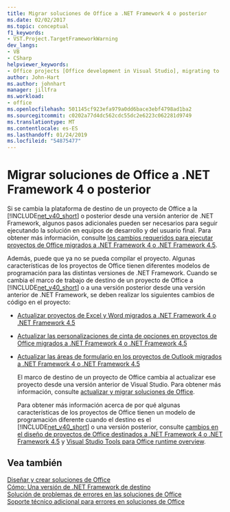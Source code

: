 ```yaml
---
title: Migrar soluciones de Office a .NET Framework 4 o posterior
ms.date: 02/02/2017
ms.topic: conceptual
f1_keywords:
- VST.Project.TargetFrameworkWarning
dev_langs:
- VB
- CSharp
helpviewer_keywords:
- Office projects [Office development in Visual Studio], migrating to .NET Framework 4
author: John-Hart
ms.author: johnhart
manager: jillfra
ms.workload:
- office
ms.openlocfilehash: 501145cf923efa979a0dd6bace3ebf4798ad1ba2
ms.sourcegitcommit: c0202a77d4dc562cdc55dc2e6223c062281d9749
ms.translationtype: MT
ms.contentlocale: es-ES
ms.lasthandoff: 01/24/2019
ms.locfileid: "54875477"
---
```

# <a name="migrate-office-solutions-to-the-net-framework-4-or-later"></a>Migrar soluciones de Office a .NET Framework 4 o posterior
  Si se cambia la plataforma de destino de un proyecto de Office a la [!INCLUDE[net_v40_short](../sharepoint/includes/net-v40-short-md.md)] o posterior desde una versión anterior de .NET Framework, algunos pasos adicionales pueden ser necesarios para seguir ejecutando la solución en equipos de desarrollo y del usuario final. Para obtener más información, consulte [los cambios requeridos para ejecutar proyectos de Office migrados a .NET Framework 4 o .NET Framework 4.5](../vsto/required-changes-to-run-office-projects-that-you-migrate-to-the-dotnet-framework-4-or-the-dotnet-framework-4-5.md).  
  
 Además, puede que ya no se pueda compilar el proyecto. Algunas características de los proyectos de Office tienen diferentes modelos de programación para las distintas versiones de .NET Framework. Cuando se cambia el marco de trabajo de destino de un proyecto de Office a [!INCLUDE[net_v40_short](../sharepoint/includes/net-v40-short-md.md)] o a una versión posterior desde una versión anterior de .NET Framework, se deben realizar los siguientes cambios de código en el proyecto:  
  
- [Actualizar proyectos de Excel y Word migrados a .NET Framework 4 o .NET Framework 4.5](../vsto/updating-excel-and-word-projects-that-you-migrate-to-the-dotnet-framework-4-or-the-dotnet-framework-4-5.md)  
  
- [Actualizar las personalizaciones de cinta de opciones en proyectos de Office migrados a .NET Framework 4 o .NET Framework 4.5](/visualstudio/vsto/update-ribbon-customizations-in-office-projects-to-migrate-to-dotnet-framework-4-or-4-5)  
  
- [Actualizar las áreas de formulario en los proyectos de Outlook migrados a .NET Framework 4 o .NET Framework 4.5](../vsto/updating-form-regions-in-outlook-projects-that-you-migrate-to-the-dotnet-framework-4-or-the-dotnet-framework-4-5.md)  
  
  El marco de destino de un proyecto de Office cambia al actualizar ese proyecto desde una versión anterior de Visual Studio. Para obtener más información, consulte [actualizar y migrar soluciones de Office](../vsto/upgrading-and-migrating-office-solutions.md).  
  
  Para obtener más información acerca de por qué algunas características de los proyectos de Office tienen un modelo de programación diferente cuando el destino es el [!INCLUDE[net_v40_short](../sharepoint/includes/net-v40-short-md.md)] o una versión posterior, consulte [cambios en el diseño de proyectos de Office destinados a .NET Framework 4 o .NET Framework 4.5](../vsto/changes-to-the-design-of-office-projects-that-target-the-dotnet-framework-4-or-the-dotnet-framework-4-5.md) y [Visual Studio Tools para Office runtime overview](../vsto/visual-studio-tools-for-office-runtime-overview.md).  
  
## <a name="see-also"></a>Vea también  
 [Diseñar y crear soluciones de Office](../vsto/designing-and-creating-office-solutions.md)   
 [Cómo: Una versión de .NET Framework de destino](../ide/how-to-target-a-version-of-the-dotnet-framework.md)   
 [Solución de problemas de errores en las soluciones de Office](../vsto/troubleshooting-errors-in-office-solutions.md)   
 [Soporte técnico adicional para errores en soluciones de Office](../vsto/additional-support-for-errors-in-office-solutions.md)  
